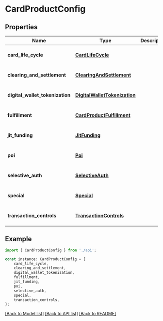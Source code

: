 # CardProductConfig


## Properties

Name | Type | Description | Notes
------------ | ------------- | ------------- | -------------
**card_life_cycle** | [**CardLifeCycle**](CardLifeCycle.md) |  | [optional] [default to undefined]
**clearing_and_settlement** | [**ClearingAndSettlement**](ClearingAndSettlement.md) |  | [optional] [default to undefined]
**digital_wallet_tokenization** | [**DigitalWalletTokenization**](DigitalWalletTokenization.md) |  | [optional] [default to undefined]
**fulfillment** | [**CardProductFulfillment**](CardProductFulfillment.md) |  | [optional] [default to undefined]
**jit_funding** | [**JitFunding**](JitFunding.md) |  | [optional] [default to undefined]
**poi** | [**Poi**](Poi.md) |  | [optional] [default to undefined]
**selective_auth** | [**SelectiveAuth**](SelectiveAuth.md) |  | [optional] [default to undefined]
**special** | [**Special**](Special.md) |  | [optional] [default to undefined]
**transaction_controls** | [**TransactionControls**](TransactionControls.md) |  | [optional] [default to undefined]

## Example

```typescript
import { CardProductConfig } from './api';

const instance: CardProductConfig = {
    card_life_cycle,
    clearing_and_settlement,
    digital_wallet_tokenization,
    fulfillment,
    jit_funding,
    poi,
    selective_auth,
    special,
    transaction_controls,
};
```

[[Back to Model list]](../README.md#documentation-for-models) [[Back to API list]](../README.md#documentation-for-api-endpoints) [[Back to README]](../README.md)
